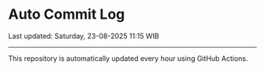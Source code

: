 # Auto Commit Log

Last updated: Saturday, 23-08-2025 11:15 WIB

---

This repository is automatically updated every hour using GitHub Actions.
